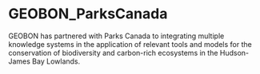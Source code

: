 # GEOBON_ParksCanada

GEOBON has partnered with Parks Canada to integrating multiple knowledge systems in the application of relevant tools and models for the conservation of biodiversity and carbon-rich ecosystems in the Hudson-James Bay Lowlands.
